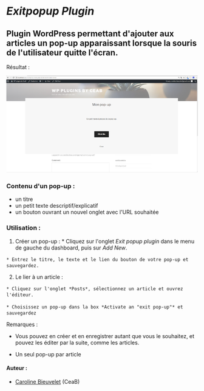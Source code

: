 # *Exitpopup Plugin*

## Plugin WordPress permettant d'ajouter aux articles un pop-up apparaissant lorsque la souris de l'utilisateur quitte l'écran.

Résultat :

![Capture d'écran "exit pop-up"](./img/print_screen_popup.png)

### Contenu d'un pop-up :
  * un titre
  * un petit texte descriptif/explicatif
  * un bouton ouvrant un nouvel onglet avec l'URL souhaitée


### Utilisation :

  1. Créer un pop-up :
    * Cliquez sur l'onglet *Exit popup plugin* dans le menu de gauche du dashboard, puis sur *Add New*.

    * Entrez le titre, le texte et le lien du bouton de votre pop-up et sauvegardez.

  2. Le lier à un article :

    * Cliquez sur l'onglet *Posts*, sélectionnez un article et ouvrez l'éditeur.

    * Choisissez un pop-up dans la box *Activate an "exit pop-up"* et sauvegardez

Remarques :
  * Vous pouvez en créer et en enregistrer autant que vous le souhaitez, et pouvez les éditer par la suite, comme les articles.

  * Un seul pop-up par article

#### Auteur :
  * [Caroline Bieuvelet](https://github.com/carolinebvlt) (CeaB)
